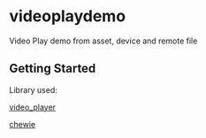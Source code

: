 # videoplaydemo

Video Play demo from asset, device and remote file

## Getting Started

Library used:

 [video_player](https://pub.dev/packages/video_player)

 [chewie](https://pub.dev/packages/chewie)

